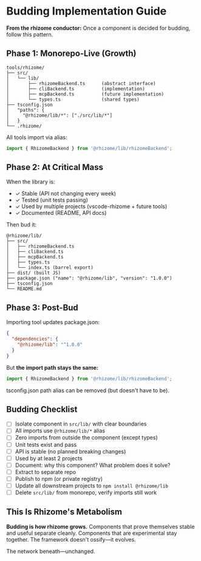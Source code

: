 # Budding Implementation Guide

**From the rhizome conductor:** Once a component is decided for budding, follow this pattern.

## Phase 1: Monorepo-Live (Growth)

```
tools/rhizome/
├── src/
│   └── lib/
│       ├── rhizomeBackend.ts      (abstract interface)
│       ├── cliBackend.ts          (implementation)
│       ├── mcpBackend.ts          (future implementation)
│       └── types.ts               (shared types)
├── tsconfig.json
│   "paths": {
│     "@rhizome/lib/*": ["./src/lib/*"]
│   }
└── .rhizome/
```

All tools import via alias:
```typescript
import { RhizomeBackend } from '@rhizome/lib/rhizomeBackend';
```

## Phase 2: At Critical Mass

When the library is:
- ✓ Stable (API not changing every week)
- ✓ Tested (unit tests passing)
- ✓ Used by multiple projects (vscode-rhizome + future tools)
- ✓ Documented (README, API docs)

Then bud it:

```
@rhizome/lib/
├── src/
│   ├── rhizomeBackend.ts
│   ├── cliBackend.ts
│   ├── mcpBackend.ts
│   ├── types.ts
│   └── index.ts (barrel export)
├── dist/ (built JS)
├── package.json ("name": "@rhizome/lib", "version": "1.0.0")
├── tsconfig.json
└── README.md
```

## Phase 3: Post-Bud

Importing tool updates package.json:
```json
{
  "dependencies": {
    "@rhizome/lib": "^1.0.0"
  }
}
```

But **the import path stays the same:**
```typescript
import { RhizomeBackend } from '@rhizome/lib/rhizomeBackend';
```

tsconfig.json path alias can be removed (but doesn't have to be).

## Budding Checklist

- [ ] Isolate component in `src/lib/` with clear boundaries
- [ ] All imports use `@rhizome/lib/*` alias
- [ ] Zero imports from outside the component (except types)
- [ ] Unit tests exist and pass
- [ ] API is stable (no planned breaking changes)
- [ ] Used by at least 2 projects
- [ ] Document: why this component? What problem does it solve?
- [ ] Extract to separate repo
- [ ] Publish to npm (or private registry)
- [ ] Update all downstream projects to `npm install @rhizome/lib`
- [ ] Delete `src/lib/` from monorepo, verify imports still work

## This Is Rhizome's Metabolism

**Budding is how rhizome grows.** Components that prove themselves stable and useful separate cleanly. Components that are experimental stay together. The framework doesn't ossify—it evolves.

The network beneath—unchanged.
